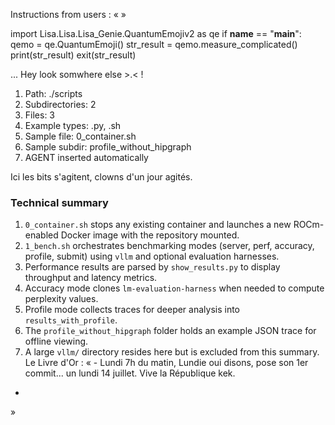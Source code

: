 Instructions from users : «
 »

import Lisa.Lisa.Lisa_Genie.QuantumEmojiv2 as qe
if __name__ == "__main__":
  qemo = qe.QuantumEmoji()
  str_result = qemo.measure_complicated()
  print(str_result)
  exit(str_result)

... Hey look somwhere else >.< !

1. Path: ./scripts
2. Subdirectories: 2
3. Files: 3
4. Example types: .py, .sh
5. Sample file: 0_container.sh
6. Sample subdir: profile_without_hipgraph
7. AGENT inserted automatically

Ici les bits s'agitent, clowns d'un jour agités.

### Technical summary
1. `0_container.sh` stops any existing container and launches a new ROCm-enabled Docker image with the repository mounted.
2. `1_bench.sh` orchestrates benchmarking modes (server, perf, accuracy, profile, submit) using `vllm` and optional evaluation harnesses.
3. Performance results are parsed by `show_results.py` to display throughput and latency metrics.
4. Accuracy mode clones `lm-evaluation-harness` when needed to compute perplexity values.
5. Profile mode collects traces for deeper analysis into `results_with_profile`.
6. The `profile_without_hipgraph` folder holds an example JSON trace for offline viewing.
7. A large `vllm/` directory resides here but is excluded from this summary.
Le Livre d'Or : « - Lundi 7h du matin, Lundie oui disons, pose son 1er commit... un lundi 14 juillet. Vive la République kek.
- <you agent message> 
»
